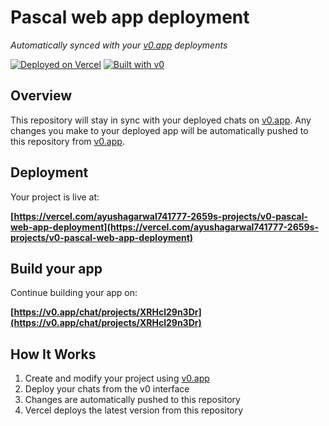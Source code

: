 # Pascal web app deployment

*Automatically synced with your [v0.app](https://v0.app) deployments*

[![Deployed on Vercel](https://img.shields.io/badge/Deployed%20on-Vercel-black?style=for-the-badge&logo=vercel)](https://vercel.com/ayushagarwal741777-2659s-projects/v0-pascal-web-app-deployment)
[![Built with v0](https://img.shields.io/badge/Built%20with-v0.app-black?style=for-the-badge)](https://v0.app/chat/projects/XRHcl29n3Dr)

## Overview

This repository will stay in sync with your deployed chats on [v0.app](https://v0.app).
Any changes you make to your deployed app will be automatically pushed to this repository from [v0.app](https://v0.app).

## Deployment

Your project is live at:

**[https://vercel.com/ayushagarwal741777-2659s-projects/v0-pascal-web-app-deployment](https://vercel.com/ayushagarwal741777-2659s-projects/v0-pascal-web-app-deployment)**

## Build your app

Continue building your app on:

**[https://v0.app/chat/projects/XRHcl29n3Dr](https://v0.app/chat/projects/XRHcl29n3Dr)**

## How It Works

1. Create and modify your project using [v0.app](https://v0.app)
2. Deploy your chats from the v0 interface
3. Changes are automatically pushed to this repository
4. Vercel deploys the latest version from this repository
